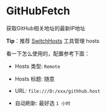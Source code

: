# GitHubFetch
获取GitHub相关地址的最新IP地址

**Tip**：推荐 [SwitchHosts](https://github.com/oldj/SwitchHosts) 工具管理 hosts

看一下怎么使用的，配置参考下面：

- Hosts 类型: `Remote`

- Hosts 标题: 随意

- URL: `file:///D:/xxx/githhub.host`

- 自动刷新: 最好选 `1 小时`